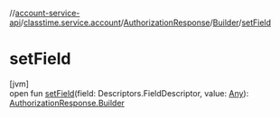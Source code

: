 //[account-service-api](../../../../index.md)/[classtime.service.account](../../index.md)/[AuthorizationResponse](../index.md)/[Builder](index.md)/[setField](set-field.md)

# setField

[jvm]\
open fun [setField](set-field.md)(field: Descriptors.FieldDescriptor, value: [Any](https://kotlinlang.org/api/latest/jvm/stdlib/kotlin/-any/index.html)): [AuthorizationResponse.Builder](index.md)
